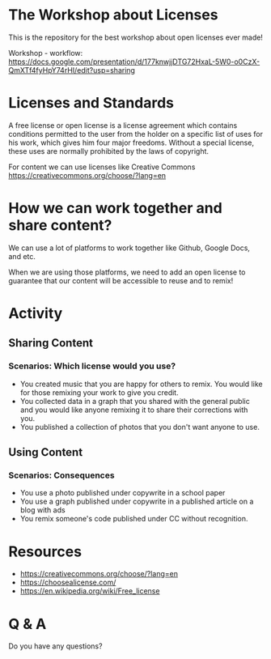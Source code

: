 # The Workshop about Licenses
This is the repository for the best workshop about open licenses ever made!

Workshop - workflow: https://docs.google.com/presentation/d/177knwjjDTG72HxaL-5W0-o0CzX-QmXTf4fyHpY74rHI/edit?usp=sharing


# Licenses and Standards
A free license or open license is a license agreement which contains conditions permitted to the user from the holder on a specific list of uses for his work, which gives him four major freedoms.
Without a special license, these uses are normally prohibited by the laws of copyright. 

For content we can use licenses like Creative Commons
https://creativecommons.org/choose/?lang=en

# How we can work together and share content?
We can use a lot of platforms to work together like Github, Google Docs, and etc.

When we are using those platforms, we need to add an open license to guarantee that our content will be accessible to reuse and to remix!

# Activity  

## Sharing Content 
### Scenarios: Which license would you use?  
  - You created music that you are happy for others to remix. You would like for those remixing your work to give you credit. 
  - You collected data in a graph that you shared with the general public and you would like anyone remixing it to share their corrections with you. 
  - You published a collection of photos that you don't want anyone to use. 
  
## Using Content
### Scenarios: Consequences 
 - You use a photo published under copywrite in a school paper
 - You use a graph published under copywrite in a published article on a blog with ads
 - You remix someone's code published under CC without recognition. 

# Resources 

- https://creativecommons.org/choose/?lang=en
- https://choosealicense.com/
- https://en.wikipedia.org/wiki/Free_license

# Q & A
Do you have any questions?
